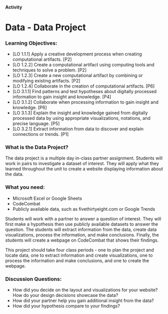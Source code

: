 #### Activity
# Data - Data Project
 
### Learning Objectives:

- [LO 1.1.1] Apply a creative development process when creating computational artifacts. [P2]
- [LO 1.2.2] Create a computational artifact using computing tools and techniques to solve a problem. [P2]
- [LO 1.2.3] Create a new computational artifact by combining or modifying existing artifacts. [P2]
- [LO 1.2.4] Collaborate in the creation of computational artifacts. [P6]
- [LO 3.1.1] Find patterns and test hypotheses about digitally processed information to gain insight and knowledge. [P4]
- [LO 3.1.2] Collaborate when processing information to gain insight and knowledge. [P6]
- [LO 3.1.3] Explain the insight and knowledge gained from digitally processed data by using appropriate visualizations, notations, and precise language. [P5]
- [LO 3.2.1] Extract information from data to discover and explain connections or trends. [P1]

### What is the Data Project?
 
The data project is a multiple day in-class partner assignment. Students will work in pairs to investigate a dataset of interest. They will apply what they learned throughout the unit to create a website displaying information about the data.
 
### What you need:
- Microsoft Excel or Google Sheets
- CodeCombat 
- Publicly available data, such as fivethirtyeight.com or Google Trends
 
Students will work with a partner to answer a question of interest. They will first make a hypothesis then use publicly available datasets to answer the question. The students will extract information from the data, create data visualizations, process the information, and make conclusions. Finally, the students will create a webpage on CodeCombat that shows their findings. 

This project should take four class periods - one to plan the project and locate data, one to extract information and create visualizations, one to process the information and make conclusions, and one to create the webpage.
 
### Discussion Questions:
- How did you decide on the layout and visualizations for your website? How do your design decisions showcase the data?
- How did your partner help you gain additional insight from the data?
- How did your hypothesis compare to your findings?
